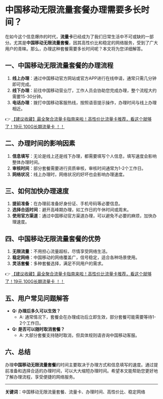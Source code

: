 # 中国移动无限流量套餐办理需要多长时间？

在如今这个信息爆炸的时代，**流量卡**已经成为了我们日常生活中不可或缺的一部分。尤其是**中国移动无限流量套餐**，因其高性价比和稳定的网络服务，受到了广大用户的青睐。那么，办理这种套餐需要多长时间呢？本文将为您详细解答。

## 一、中国移动无限流量套餐的办理流程

1. **线上办理**：通过中国移动官方网站或官方APP进行在线申请，通常只需几分钟即可完成。
2. **线下办理**：前往中国移动营业厅，工作人员会协助您完成办理，整个流程大约需要15-30分钟。
3. **电话办理**：拨打中国移动客服热线，按照语音提示操作，办理时间与线上办理相近。

👉 [【建议收藏】最全聚合流量卡指南来啦！高性价比流量卡推荐，看这个就够了！19元 100G长期流量卡 ！！](https://bit.ly/Liuliangka)

## 二、办理时间的影响因素

1. **信息填写**：无论是线上还是线下办理，都需要填写个人信息，填写速度会影响整体办理时间。
2. **审核时间**：部分套餐需要进行资质审核，审核时间通常为1-2个工作日。
3. **网络状况**：线上办理时，网络状况的好坏也会影响办理速度。

## 三、如何加快办理速度

1. **提前准备**：在办理前准备好身份证、手机号码等必要信息。
2. **选择合适时间**：避开高峰期办理，如工作日的午休时间或周末。
3. **使用官方渠道**：通过中国移动官方渠道办理，可以避免不必要的麻烦，加快办理速度。

## 四、中国移动无限流量套餐的优势

1. **无限流量**：不用担心流量超标，尽情享受网络生活。
2. **稳定网络**：中国移动的网络覆盖广，信号稳定，适合各种场景使用。
3. **灵活套餐**：多种套餐选择，满足不同用户的需求。

👉 [【建议收藏】最全聚合流量卡指南来啦！高性价比流量卡推荐，看这个就够了！19元 100G长期流量卡 ！！](https://bit.ly/Liuliangka)

## 五、用户常见问题解答

- **Q: 办理后多久可以生效？**
  - A: 通常情况下，套餐会在办理成功后立即生效，部分套餐可能需要等待1-2个工作日。
- **Q: 是否可以随时取消套餐？**
  - A: 大部分套餐支持随时取消，但具体规则请咨询中国移动客服。

## 六、总结

办理**中国移动无限流量套餐**的时间主要取决于办理方式和信息填写的速度。通过提前准备和选择合适的办理时间，可以大大缩短办理时间。希望本文能帮助您更好地了解办理流程，享受便捷的网络服务。

---

**关键词**：中国移动无限流量套餐、流量卡、办理时间、高性价比、稳定网络
